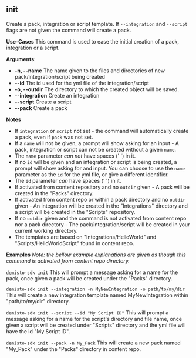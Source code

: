 ## init
Create a pack, integration or script template. If `--integration` and `--script` flags are not given the command will create a pack.

**Use-Cases**
This command is used to ease the initial creation of a pack, integration or a script.

**Arguments**:
* **-n, --name** The name given to the files and directories of new pack/integration/script being created
* **--id** The id used for the yml file of the integration/script
* **-o, --outdir** The directory to which the created object will be saved.
* **--integration** Create an integration
* **--script** Create a script
* **--pack** Create a pack

**Notes**
* If `integration` or `script` not set - the command will automatically create a pack, even if `pack` was not set.
* If a `name` will not be given, a prompt will show asking for an input -
A pack, integration or script can not be created without a given `name`.
* The `name` parameter *can not* have spaces (' ') in it.
* If no `id` will be given and an integration or script is being created, a prompt will show asking for and input.
You can choose to use the `name` parameter as the `id` for the yml file, or give a different identifier.
* The `id` parameter *can* have spaces (' ') in it.
* If activated from content repository and no `outdir` given - A pack will be created in the "Packs" directory.
* If activated from content repo or within a pack directory and no `outdir` given -
An integration will be created in the "Integrations" directory and a script will be created in the "Scripts" repository.
* If no `outdir` given and the command is not activated from content repo nor a pack directory -
The pack/integration/script will be created in your current working directory.
* The templates are based on "Integrations/HelloWorld" and "Scripts/HelloWorldScript" found in content repo.

**Examples**
*Note: the bellow example explanations are given as though this command is activated from content repo directory.*

`demisto-sdk init`
This will prompt a message asking for a name for the pack, once given a pack will be created under the "Packs" directory.

`demisto-sdk init --integration -n MyNewIntegration -o path/to/my/dir`
This will create a new integration template named MyNewIntegration within "path/to/my/dir" directory.

`demisto-sdk init --script --id "My Script ID"`
This will prompt a message asking for a name for the script's directory and file name,
once given a script will be created under "Scripts" directory and the yml file will have the id "My Script ID".

`demisto-sdk init --pack -n My_Pack`
This will create a new pack named "My_Pack" under the "Packs" directory in content repo.
